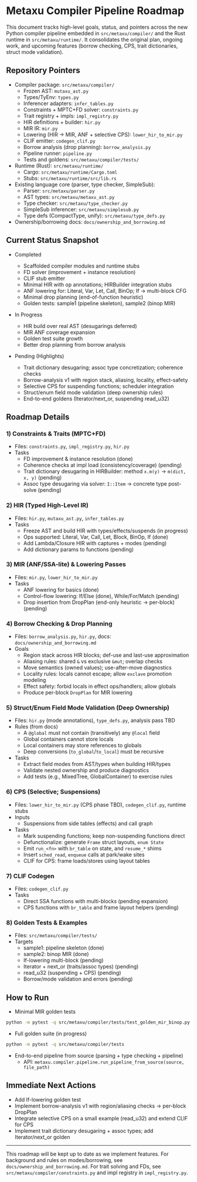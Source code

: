 # Metaxu Compiler Pipeline Roadmap

This document tracks high-level goals, status, and pointers across the new Python compiler pipeline embedded in `src/metaxu/compiler/` and the Rust runtime in `src/metaxu/runtime/`. It consolidates the original plan, ongoing work, and upcoming features (borrow checking, CPS, trait dictionaries, struct mode validation).

## Repository Pointers

- Compiler package: `src/metaxu/compiler/`
  - Frozen AST: `mutaxu_ast.py`
  - Types/TyEnv: `types.py`
  - Inferencer adapters: `infer_tables.py`
  - Constraints + MPTC+FD solver: `constraints.py`
  - Trait registry + impls: `impl_registry.py`
  - HIR definitions + builder: `hir.py`
  - MIR IR: `mir.py`
  - Lowering (HIR → MIR, ANF + selective CPS): `lower_hir_to_mir.py`
  - CLIF emitter: `codegen_clif.py`
  - Borrow analysis (drop planning): `borrow_analysis.py`
  - Pipeline runner: `pipeline.py`
  - Tests and goldens: `src/metaxu/compiler/tests/`
- Runtime (Rust): `src/metaxu/runtime/`
  - Cargo: `src/metaxu/runtime/Cargo.toml`
  - Stubs: `src/metaxu/runtime/src/lib.rs`
- Existing language core (parser, type checker, SimpleSub):
  - Parser: `src/metaxu/parser.py`
  - AST types: `src/metaxu/metaxu_ast.py`
  - Type checker: `src/metaxu/type_checker.py`
  - SimpleSub inferencer: `src/metaxu/simplesub.py`
  - Type defs (CompactType, unify): `src/metaxu/type_defs.py`
- Ownership/borrowing docs: `docs/ownership_and_borrowing.md`

## Current Status Snapshot

- Completed
  - Scaffolded compiler modules and runtime stubs
  - FD solver (improvement + instance resolution)
  - CLIF stub emitter
  - Minimal HIR with op annotations; HIRBuilder integration stubs
  - ANF lowering for: Literal, Var, Let, Call, BinOp; If → multi-block CFG
  - Minimal drop planning (end-of-function heuristic)
  - Golden tests: sample1 (pipeline skeleton), sample2 (binop MIR)

- In Progress
  - HIR build over real AST (desugarings deferred)
  - MIR ANF coverage expansion
  - Golden test suite growth
  - Better drop planning from borrow analysis

- Pending (Highlights)
  - Trait dictionary desugaring; assoc type concretization; coherence checks
  - Borrow-analysis v1 with region stack, aliasing, locality, effect-safety
  - Selective CPS for suspending functions; scheduler integration
  - Struct/enum field mode validation (deep ownership rules)
  - End-to-end goldens (Iterator/next_or, suspending read_u32)

## Roadmap Details

### 1) Constraints & Traits (MPTC+FD)
- Files: `constraints.py`, `impl_registry.py`, `hir.py`
- Tasks
  - FD improvement & instance resolution (done)
  - Coherence checks at impl load (consistency/coverage) (pending)
  - Trait dictionary desugaring in HIRBuilder: method `x.m(y)` → `m(dict, x, y)` (pending)
  - Assoc type desugaring via solver: `I::Item` → concrete type post-solve (pending)

### 2) HIR (Typed High-Level IR)
- Files: `hir.py`, `mutaxu_ast.py`, `infer_tables.py`
- Tasks
  - Freeze AST and build HIR with types/effects/suspends (in progress)
  - Ops supported: Literal, Var, Call, Let, Block, BinOp, If (done)
  - Add Lambda/Closure HIR with captures + modes (pending)
  - Add dictionary params to functions (pending)

### 3) MIR (ANF/SSA-lite) & Lowering Passes
- Files: `mir.py`, `lower_hir_to_mir.py`
- Tasks
  - ANF lowering for basics (done)
  - Control-flow lowering: If/Else (done), While/For/Match (pending)
  - Drop insertion from DropPlan (end-only heuristic → per-block) (pending)

### 4) Borrow Checking & Drop Planning
- Files: `borrow_analysis.py`, `hir.py`, docs: `docs/ownership_and_borrowing.md`
- Goals
  - Region stack across HIR blocks; def-use and last-use approximation
  - Aliasing rules: shared `&` vs exclusive `&mut`; overlap checks
  - Move semantics (owned values); use-after-move diagnostics
  - Locality rules: locals cannot escape; allow `exclave` promotion modeling
  - Effect safety: forbid locals in effect ops/handlers; allow globals
  - Produce per-block `DropPlan` for MIR lowering

### 5) Struct/Enum Field Mode Validation (Deep Ownership)
- Files: `hir.py` (mode annotations), `type_defs.py`, analysis pass TBD
- Rules (from docs)
  - A `@global` must not contain (transitively) any `@local` field
  - Global containers cannot store locals
  - Local containers may store references to globals
  - Deep conversions (`to_global`/`to_local`) must be recursive
- Tasks
  - Extract field modes from AST/types when building HIR/types
  - Validate nested ownership and produce diagnostics
  - Add tests (e.g., MixedTree, GlobalContainer) to exercise rules

### 6) CPS (Selective; Suspensions)
- Files: `lower_hir_to_mir.py` (CPS phase TBD), `codegen_clif.py`, runtime stubs
- Inputs
  - Suspensions from side tables (effects) and call graph
- Tasks
  - Mark suspending functions; keep non-suspending functions direct
  - Defunctionalize: generate `Frame` struct layouts, `enum State`
  - Emit `run_<fn>` with `br_table` on state, and `resume_*` shims
  - Insert `sched_read`, `enqueue` calls at park/wake sites
  - CLIF for CPS: frame loads/stores using layout tables

### 7) CLIF Codegen
- Files: `codegen_clif.py`
- Tasks
  - Direct SSA functions with multi-blocks (pending expansion)
  - CPS functions with `br_table` and frame layout helpers (pending)

### 8) Golden Tests & Examples
- Files: `src/metaxu/compiler/tests/`
- Targets
  - sample1: pipeline skeleton (done)
  - sample2: binop MIR (done)
  - If-lowering multi-block (pending)
  - Iterator + next_or (traits/assoc types) (pending)
  - read_u32 (suspending + CPS) (pending)
  - Borrow/mode validation and errors (pending)

## How to Run

- Minimal MIR golden tests
```bash
python -m pytest -q src/metaxu/compiler/tests/test_golden_mir_binop.py
```

- Full golden suite (in progress)
```bash
python -m pytest -q src/metaxu/compiler/tests
```

- End-to-end pipeline from source (parsing + type checking + pipeline)
  - API: `metaxu.compiler.pipeline.run_pipeline_from_source(source, file_path)`

## Immediate Next Actions

- Add If-lowering golden test
- Implement borrow-analysis v1 with region/aliasing checks → per-block DropPlan
- Integrate selective CPS on a small example (read_u32) and extend CLIF for CPS
- Implement trait dictionary desugaring + assoc types; add Iterator/next_or golden

---

This roadmap will be kept up to date as we implement features. For background and rules on modes/borrowing, see `docs/ownership_and_borrowing.md`. For trait solving and FDs, see `src/metaxu/compiler/constraints.py` and impl registry in `impl_registry.py`.
